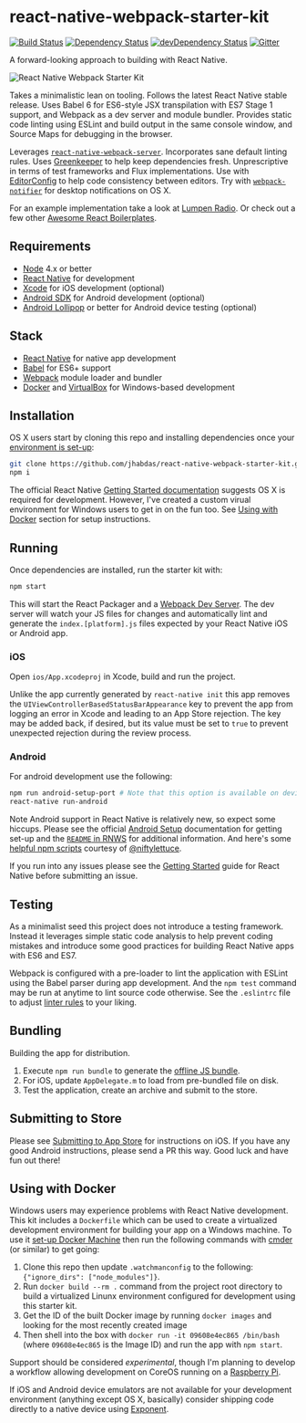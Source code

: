 # react-native-webpack-starter-kit

[![Build Status](https://travis-ci.org/jhabdas/react-native-webpack-starter-kit.svg?branch=master)](https://travis-ci.org/jhabdas/react-native-webpack-starter-kit)
[![Dependency Status](https://david-dm.org/jhabdas/react-native-webpack-starter-kit.svg)](https://david-dm.org/jhabdas/react-native-webpack-starter-kit)
[![devDependency Status](https://david-dm.org/jhabdas/react-native-webpack-starter-kit/dev-status.svg)](https://david-dm.org/jhabdas/react-native-webpack-starter-kit#info=devDependencies)
[![Gitter](https://img.shields.io/gitter/room/nwjs/nw.js.svg)](https://gitter.im/jhabdas/react-native-webpack-starter-kit)

A forward-looking approach to building with React Native.

![React Native Webpack Starter Kit](https://dl.dropboxusercontent.com/u/10150480/rn-starter-kit-hero-wordswag.jpg)

Takes a minimalistic lean on tooling. Follows the latest React Native stable release. Uses Babel 6 for ES6-style JSX transpilation with ES7 Stage 1 support, and Webpack as a dev server and module bundler. Provides static code linting using ESLint and build output in the same console window, and Source Maps for debugging in the browser.

Leverages [`react-native-webpack-server`](https://github.com/mjohnston/react-native-webpack-server). Incorporates sane default linting rules. Uses [Greenkeeper](https://github.com/greenkeeperio/greenkeeper) to help keep dependencies fresh. Unprescriptive in terms of test frameworks and Flux implementations. Use with [EditorConfig](http://editorconfig.org/) to help code consistency between editors. Try with [`webpack-notifier`](https://github.com/Turbo87/webpack-notifier) for desktop notifications on OS X.

For an example implementation take a look at [Lumpen Radio](https://github.com/jhabdas/lumpen-radio). Or check out a few other [Awesome React Boilerplates](http://habd.as/awesome-react-boilerplates/#react-native).

## Requirements

- [Node](https://nodejs.org) 4.x or better
- [React Native](http://facebook.github.io/react-native/docs/getting-started.html) for development
- [Xcode](https://developer.apple.com/xcode/) for iOS development (optional)
- [Android SDK](https://developer.android.com/sdk/) for Android development (optional)
- [Android Lollipop](https://www.android.com/versions/lollipop-5-0/) or better for Android device testing (optional)

## Stack

- [React Native](http://facebook.github.io/react-native/) for native app development
- [Babel](http://babeljs.io/) for ES6+ support
- [Webpack](https://webpack.github.io/) module loader and bundler
- [Docker](https://www.docker.com/) and [VirtualBox](https://www.virtualbox.org) for Windows-based development

## Installation

OS X users start by cloning this repo and installing dependencies once your [environment is set-up](https://facebook.github.io/react-native/docs/getting-started.html):

```sh
git clone https://github.com/jhabdas/react-native-webpack-starter-kit.git starter-kit && cd $_
npm i
```

The official React Native [Getting Started documentation](https://facebook.github.io/react-native/docs/getting-started.html) suggests OS X is required for development. However, I've created a custom virual environment for Windows users to get in on the fun too. See [Using with Docker](#using-with-docker) section for setup instructions.

## Running

Once dependencies are installed, run the starter kit with:

```sh
npm start
```

This will start the React Packager and a [Webpack Dev Server](https://github.com/webpack/webpack-dev-server). The dev server will watch your JS files for changes and automatically lint and generate the `index.[platform].js` files expected by your React Native iOS or Android app.

### iOS

Open `ios/App.xcodeproj` in Xcode, build and run the project.

Unlike the app currently generated by `react-native init` this app removes the `UIViewControllerBasedStatusBarAppearance` key to prevent the app from logging an error in Xcode and leading to an App Store rejection. The key may be added back, if desired, but its value must be set to `true` to prevent unexpected rejection during the review process.

### Android

For android development use the following:

```sh
npm run android-setup-port # Note that this option is available on devices running android 5.0+ (API 21)
react-native run-android
```

Note Android support in React Native is relatively new, so expect some hiccups. Please see the official [Android Setup](http://facebook.github.io/react-native/docs/android-setup.html#content) documentation for getting set-up and the [`README` in RNWS](https://github.com/mjohnston/react-native-webpack-server/blob/27218e70f655983aff99a8a31d258eda5254aaf6/README.md) for additional information. And here's some [helpful npm scripts](https://github.com/mjohnston/react-native-webpack-server/issues/65#issuecomment-151222398) courtesy of [@niftylettuce](https://github.com/niftylettuce).

If you run into any issues please see the [Getting Started](http://facebook.github.io/react-native/docs/getting-started.html) guide for React Native before submitting an issue.

## Testing

As a minimalist seed this project does not introduce a testing framework. Instead it leverages simple static code analysis to help prevent coding mistakes and introduce some good practices for building React Native apps with ES6 and ES7.

Webpack is configured with a pre-loader to lint the application with ESLint using the Babel parser during app development. And the `npm test` command may be run at anytime to lint source code otherwise. See the `.eslintrc` file to adjust [linter rules](http://eslint.org/docs/rules/) to your liking.

## Bundling

Building the app for distribution.

1. Execute `npm run bundle` to generate the [offline JS bundle](https://facebook.github.io/react-native/docs/running-on-device-ios.html#using-offline-bundle).
1. For iOS, update `AppDelegate.m` to load from pre-bundled file on disk.
1. Test the application, create an archive and submit to the store.

## Submitting to Store

Please see [Submitting to App Store](http://habd.as/reflecting-on-react-native-development/#submitting-to-app-store) for instructions on iOS. If you have any good Android instructions, please send a PR this way. Good luck and have fun out there!

## Using with Docker

Windows users may experience problems with React Native development. This kit includes a `Dockerfile` which can be used to create a virtualized development environment for building your app on a Windows machine. To use it [set-up Docker Machine](https://docs.docker.com/machine/get-started/) then run the following commands with [cmder](http://cmder.net/) (or similar) to get going:

1. Clone this repo then update `.watchmanconfig` to the following: `{"ignore_dirs": ["node_modules"]}`.
1. Run `docker build --rm .` command from the project root directory to build a virtualized Linunx environment configured for development using this starter kit.
1. Get the ID of the built Docker image by running `docker images` and looking for the most recently created image
1. Then shell into the box with `docker run -it 09608e4ec865 /bin/bash` (where `09608e4ec865` is the Image ID) and run the app with `npm start`.

Support should be considered _experimental_, though I'm planning to develop a workflow allowing development on CoreOS running on a [Raspberry Pi](https://www.raspberrypi.org).

If iOS and Android device emulators are not available for your development environment (anything except OS X, basically) consider shipping code directly to a native device using [Exponent](https://exponentjs.com/).
